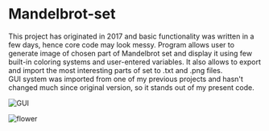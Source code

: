 # Mandelbrot-set
This project has originated in 2017 and basic functionality was written in a few days, hence core code may look messy. Program allows user to generate image of chosen part of Mandelbrot set and display it using few built-in coloring systems and user-entered variables. It also allows to export and import the most interesting parts of set to .txt and .png files.  
GUI system was imported from one of my previous projects and hasn't changed much since original version, so it stands out of my present code.

![GUI](https://user-images.githubusercontent.com/44038381/46765937-c4206c80-cce0-11e8-8ccb-53b054070c8c.PNG)

![flower](https://user-images.githubusercontent.com/44038381/46765799-452b3400-cce0-11e8-884b-a9e4c0f96566.png)
